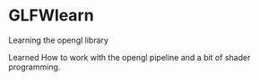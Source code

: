 # GLFWlearn
Learning the opengl library

Learned How to work with the opengl pipeline and a bit of shader programming.
